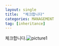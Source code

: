 ```yaml
---
layout: single
title:  "체크합니다"
categories: MANAGEMENT
tag: [inheritance] 
---
```


체크합니다.![picture1](C:\Users\osj78\Documents\GitHub\GITHUB-CODINGOH.github.io\images\2025-02-06-JM5\picture1.jpg)
